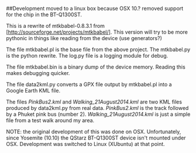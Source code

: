##Development moved to a linux box because OSX 10.? removed support for the chip in the BT-Q1300ST.

This is a rewrite of mtkbabel-0.8.3.1 from [http://sourceforge.net/projects/mtkbabel/].
This version will try to be more pythonic in things like reading from the device (use
generators?)

The file mtkbabel.pl is the base file from the above project.  The mtkbabel.py is the
python rewrite.  The log.py file is a logging module for debug.

The file mtkbabel.bin is a binary dump of the device memory.  Reading this makes
debugging quicker.

The file data2kml.py converts a GPX file output by mtkbabel.pl into a Google Earth
KML file.

The files *PinkBus2.kml* and *Walking_21August2014.kml* are two KML files produced
by data2kml.py from real data.  *PinkBus2.kml* is the track followed by a Phuket
pink bus (number 2).  *Walking_21August2014.kml* is just a simple file from a test
walk around my area.

NOTE: the original development of this was done on OSX.  Unfortunately, since
Yosemite (10.10) the QStarz BT-Q1300ST device isn't mounted under OSX.  Development
was switched to Linux (XUbuntu) at that point.
